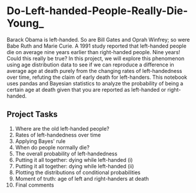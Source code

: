 # Do-Left-handed-People-Really-Die-Young_
Barack Obama is left-handed. So are Bill Gates and Oprah Winfrey; so were Babe Ruth and Marie Curie. A 1991 study reported that left-handed people die on average nine years earlier than right-handed people. Nine years! Could this really be true?
In this project, we will explore this phenomenon using age distribution data to see if we can reproduce a difference in average age at death purely from the changing rates of left-handedness over time, refuting the claim of early death for left-handers. This notebook uses pandas and Bayesian statistics to analyze the probability of being a certain age at death given that you are reported as left-handed or right-handed.

## Project Tasks
1. Where are the old left-handed people?
2. Rates of left-handedness over time
3. Applying Bayes' rule
4. When do people normally die?
5. The overall probability of left-handedness
6. Putting it all together: dying while left-handed (i)
7. Putting it all together: dying while left-handed (ii)
8. Plotting the distributions of conditional probabilities
9. Moment of truth: age of left and right-handers at death
10. Final comments

